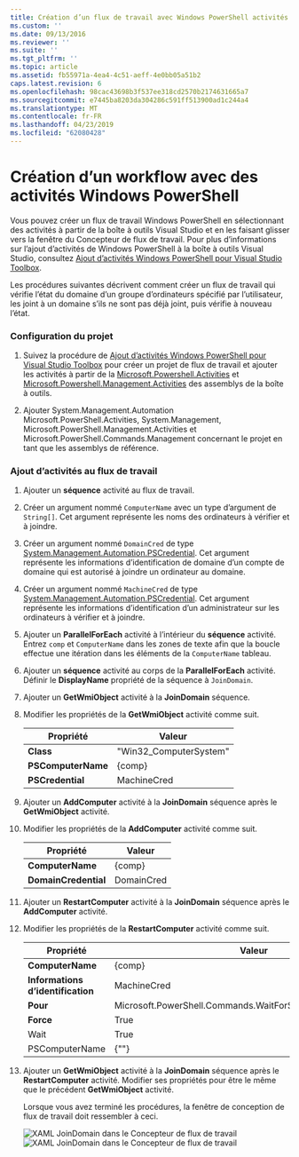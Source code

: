 ```yaml
---
title: Création d’un flux de travail avec Windows PowerShell activités | Microsoft Docs
ms.custom: ''
ms.date: 09/13/2016
ms.reviewer: ''
ms.suite: ''
ms.tgt_pltfrm: ''
ms.topic: article
ms.assetid: fb55971a-4ea4-4c51-aeff-4e0bb05a51b2
caps.latest.revision: 6
ms.openlocfilehash: 98cac43698b3f537ee318cd2570b2174631665a7
ms.sourcegitcommit: e7445ba8203da304286c591ff513900ad1c244a4
ms.translationtype: MT
ms.contentlocale: fr-FR
ms.lasthandoff: 04/23/2019
ms.locfileid: "62080428"
---
```

# <a name="creating-a-workflow-with-windows-powershell-activities"></a>Création d’un workflow avec des activités Windows PowerShell

Vous pouvez créer un flux de travail Windows PowerShell en sélectionnant des activités à partir de la boîte à outils Visual Studio et en les faisant glisser vers la fenêtre du Concepteur de flux de travail. Pour plus d’informations sur l’ajout d’activités de Windows PowerShell à la boîte à outils Visual Studio, consultez [Ajout d’activités Windows PowerShell pour Visual Studio Toolbox](./adding-windows-powershell-activities-to-the-visual-studio-toolbox.md).

Les procédures suivantes décrivent comment créer un flux de travail qui vérifie l’état du domaine d’un groupe d’ordinateurs spécifié par l’utilisateur, les joint à un domaine s’ils ne sont pas déjà joint, puis vérifie à nouveau l’état.

### <a name="setting-up-the-project"></a>Configuration du projet

1. Suivez la procédure de [Ajout d’activités Windows PowerShell pour Visual Studio Toolbox](./adding-windows-powershell-activities-to-the-visual-studio-toolbox.md) pour créer un projet de flux de travail et ajouter les activités à partir de la [Microsoft.Powershell.Activities](/dotnet/api/Microsoft.PowerShell.Activities) et [ Microsoft.Powershell.Management.Activities](/dotnet/api/Microsoft.PowerShell.Management.Activities) des assemblys de la boîte à outils.

2. Ajouter System.Management.Automation Microsoft.PowerShell.Activities, System.Management, Microsoft.PowerShell.Management.Activities et Microsoft.PowerShell.Commands.Management concernant le projet en tant que les assemblys de référence.

### <a name="adding-activities-to-the-workflow"></a>Ajout d’activités au flux de travail

1. Ajouter un **séquence** activité au flux de travail.

2. Créer un argument nommé `ComputerName` avec un type d’argument de `String[]`. Cet argument représente les noms des ordinateurs à vérifier et à joindre.

3. Créer un argument nommé `DomainCred` de type [System.Management.Automation.PSCredential](/dotnet/api/System.Management.Automation.PSCredential). Cet argument représente les informations d’identification de domaine d’un compte de domaine qui est autorisé à joindre un ordinateur au domaine.

4. Créer un argument nommé `MachineCred` de type [System.Management.Automation.PSCredential](/dotnet/api/System.Management.Automation.PSCredential). Cet argument représente les informations d’identification d’un administrateur sur les ordinateurs à vérifier et à joindre.

5. Ajouter un **ParallelForEach** activité à l’intérieur du **séquence** activité. Entrez `comp` et `ComputerName` dans les zones de texte afin que la boucle effectue une itération dans les éléments de la `ComputerName` tableau.

6. Ajouter un **séquence** activité au corps de la **ParallelForEach** activité. Définir le **DisplayName** propriété de la séquence à `JoinDomain`.

7. Ajouter un **GetWmiObject** activité à la **JoinDomain** séquence.

8. Modifier les propriétés de la **GetWmiObject** activité comme suit.

   |Propriété|Valeur|
   |--------------|-----------|
   |**Class**|"Win32_ComputerSystem"|
   |**PSComputerName**|{comp}|
   |**PSCredential**|MachineCred|

9. Ajouter un **AddComputer** activité à la **JoinDomain** séquence après le **GetWmiObject** activité.

10. Modifier les propriétés de la **AddComputer** activité comme suit.

    |Propriété|Valeur|
    |--------------|-----------|
    |**ComputerName**|{comp}|
    |**DomainCredential**|DomainCred|

11. Ajouter un **RestartComputer** activité à la **JoinDomain** séquence après le **AddComputer** activité.

12. Modifier les propriétés de la **RestartComputer** activité comme suit.

    |Propriété|Valeur|
    |--------------|-----------|
    |**ComputerName**|{comp}|
    |**Informations d’identification**|MachineCred|
    |**Pour**|Microsoft.PowerShell.Commands.WaitForServiceTypes.PowerShell|
    |**Force**|True|
    |Wait|True|
    |PSComputerName|{""}|

13. Ajouter un **GetWmiObject** activité à la **JoinDomain** séquence après le **RestartComputer** activité. Modifier ses propriétés pour être le même que le précédent **GetWmiObject** activité.

    Lorsque vous avez terminé les procédures, la fenêtre de conception de flux de travail doit ressembler à ceci.

    ![XAML JoinDomain dans le Concepteur de flux de travail](../media/joindomainworkflow.png)
    ![XAML JoinDomain dans le Concepteur de flux de travail](../media/joindomainworkflow.png "JoinDomainWorkflow")